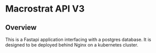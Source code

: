 # Macrostrat API V3

## Overview

This is a Fastapi application interfacing with a postgres database. It is designed to be deployed behind 
Nginx on a kubernetes cluster.
